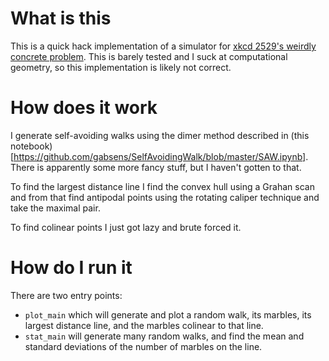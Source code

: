 # What is this
This is a quick hack implementation of a simulator for [xkcd 2529's weirdly concrete problem](https://xkcd.com/2529). This is barely tested and I suck at computational geometry, so this implementation is likely not correct.

# How does it work
I generate self-avoiding walks using the dimer method described in (this notebook)[https://github.com/gabsens/SelfAvoidingWalk/blob/master/SAW.ipynb]. There is apparently some more fancy stuff, but I haven't gotten to that.

To find the largest distance line I find the convex hull using a Grahan scan and from that find antipodal points using the rotating caliper technique and take the maximal pair.

To find colinear points I just got lazy and brute forced it.

# How do I run it

There are two entry points:

- `plot_main` which will generate and plot a random walk, its marbles, its largest distance line, and the marbles colinear to that line.
- `stat_main` will generate many random walks, and find the mean and standard deviations of the number of marbles on the line.
